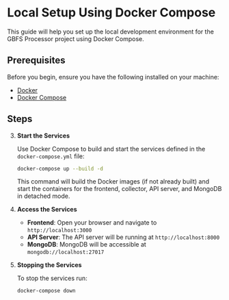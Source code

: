 # Local Setup Using Docker Compose

This guide will help you set up the local development environment for the GBFS Processor project using Docker Compose.

## Prerequisites

Before you begin, ensure you have the following installed on your machine:

- [Docker](https://docs.docker.com/get-docker/)
- [Docker Compose](https://docs.docker.com/compose/install/)

## Steps

3. **Start the Services**

    Use Docker Compose to build and start the services defined in the `docker-compose.yml` file:

    ```sh
    docker-compose up --build -d
    ```

    This command will build the Docker images (if not already built) and start the containers for the frontend, collector, API server, and MongoDB in detached mode.

4. **Access the Services**

    - **Frontend**: Open your browser and navigate to `http://localhost:3000`
    - **API Server**: The API server will be running at `http://localhost:8000`
    - **MongoDB**: MongoDB will be accessible at `mongodb://localhost:27017`

5. **Stopping the Services**

    To stop the services run:

    ```sh
    docker-compose down
    ```